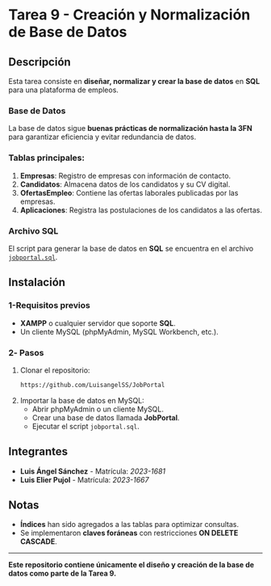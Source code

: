 # Tarea 9 - Creación y Normalización de Base de Datos

## Descripción
Esta tarea consiste en **diseñar, normalizar y crear la base de datos** en **SQL** para una plataforma de empleos. 

### Base de Datos
La base de datos sigue **buenas prácticas de normalización hasta la 3FN** para garantizar eficiencia y evitar redundancia de datos.

### Tablas principales:
1. **Empresas**: Registro de empresas con información de contacto.
2. **Candidatos**: Almacena datos de los candidatos y su CV digital.
3. **OfertasEmpleo**: Contiene las ofertas laborales publicadas por las empresas.
4. **Aplicaciones**: Registra las postulaciones de los candidatos a las ofertas.

### Archivo SQL
El script para generar la base de datos en **SQL** se encuentra en el archivo [`jobportal.sql`](./jobportal.sql). 

## Instalación
### 1️-Requisitos previos
- **XAMPP** o cualquier servidor que soporte **SQL**.
- Un cliente MySQL (phpMyAdmin, MySQL Workbench, etc.).

### 2️- Pasos
1. Clonar el repositorio:
   ```sh
   https://github.com/LuisangelSS/JobPortal
   ```
2. Importar la base de datos en MySQL:
   - Abrir phpMyAdmin o un cliente MySQL.
   - Crear una base de datos llamada **JobPortal**.
   - Ejecutar el script `jobportal.sql`.

## Integrantes
- **Luis Ángel Sánchez** - Matrícula: *2023-1681*
- **Luis Elier Pujol** - Matrícula: *2023-1667*

## Notas
- **Índices** han sido agregados a las tablas para optimizar consultas.
- Se implementaron **claves foráneas** con restricciones **ON DELETE CASCADE**.

---
 **Este repositorio contiene únicamente el diseño y creación de la base de datos como parte de la Tarea 9.**
